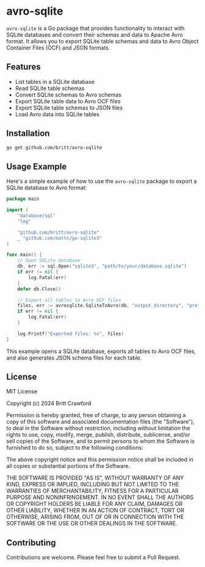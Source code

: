 # avro-sqlite

`avro-sqlite` is a Go package that provides functionality to interact with SQLite databases and convert their schemas and data to Apache Avro format. It allows you to export SQLite table schemas and data to Avro Object Container Files (OCF) and JSON formats.

## Features

- List tables in a SQLite database
- Read SQLite table schemas
- Convert SQLite schemas to Avro schemas
- Export SQLite table data to Avro OCF files
- Export SQLite table schemas to JSON files
- Load Avro data into SQLite tables

## Installation

```bash
go get github.com/britt/avro-sqlite
```

## Usage Example

Here's a simple example of how to use the `avro-sqlite` package to export a SQLite database to Avro format:

```go
package main

import (
    "database/sql"
    "log"

    "github.com/britt/avro-sqlite"
    _ "github.com/mattn/go-sqlite3"
)

func main() {
    // Open SQLite database
    db, err := sql.Open("sqlite3", "path/to/your/database.sqlite")
    if err != nil {
        log.Fatal(err)
    }
    defer db.Close()

    // Export all tables to Avro OCF files
    files, err := avrosqlite.SqliteToAvro(db, "output_directory", "prefix_", true, nil)
    if err != nil {
        log.Fatal(err)
    }

    log.Printf("Exported files: %v", files)
}
```

This example opens a SQLite database, exports all tables to Avro OCF files, and also generates JSON schema files for each table.

## License

MIT License

Copyright (c) 2024 Britt Crawford

Permission is hereby granted, free of charge, to any person obtaining a copy
of this software and associated documentation files (the "Software"), to deal
in the Software without restriction, including without limitation the rights
to use, copy, modify, merge, publish, distribute, sublicense, and/or sell
copies of the Software, and to permit persons to whom the Software is
furnished to do so, subject to the following conditions:

The above copyright notice and this permission notice shall be included in all
copies or substantial portions of the Software.

THE SOFTWARE IS PROVIDED "AS IS", WITHOUT WARRANTY OF ANY KIND, EXPRESS OR
IMPLIED, INCLUDING BUT NOT LIMITED TO THE WARRANTIES OF MERCHANTABILITY,
FITNESS FOR A PARTICULAR PURPOSE AND NONINFRINGEMENT. IN NO EVENT SHALL THE
AUTHORS OR COPYRIGHT HOLDERS BE LIABLE FOR ANY CLAIM, DAMAGES OR OTHER
LIABILITY, WHETHER IN AN ACTION OF CONTRACT, TORT OR OTHERWISE, ARISING FROM,
OUT OF OR IN CONNECTION WITH THE SOFTWARE OR THE USE OR OTHER DEALINGS IN THE
SOFTWARE.

## Contributing

Contributions are welcome. Please feel free to submit a Pull Request.
